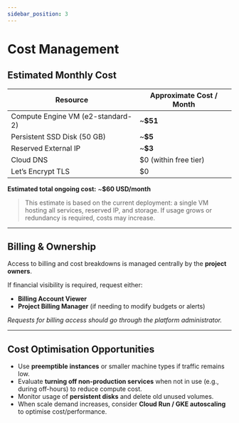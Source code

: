 ```yaml
---
sidebar_position: 3
---
```


# Cost Management

## Estimated Monthly Cost

| Resource | Approximate Cost / Month |
|---------|--------------------------|
| Compute Engine VM (e2-standard-2) | ~**$51** |
| Persistent SSD Disk (50 GB) | ~**$5** |
| Reserved External IP | ~**$3** |
| Cloud DNS | $0 (within free tier) |
| Let’s Encrypt TLS | $0 |

**Estimated total ongoing cost:** ~**$60 USD/month**

> This estimate is based on the current deployment: a single VM hosting all services, reserved IP, and storage.
> If usage grows or redundancy is required, costs may increase.

---

## Billing & Ownership

Access to billing and cost breakdowns is managed centrally by the **project owners**.

If financial visibility is required, request either:

- **Billing Account Viewer**
- **Project Billing Manager** (if needing to modify budgets or alerts)

*Requests for billing access should go through the platform administrator.*

---

## Cost Optimisation Opportunities

- Use **preemptible instances** or smaller machine types if traffic remains low.  
- Evaluate **turning off non-production services** when not in use (e.g., during off-hours) to reduce compute cost.  
- Monitor usage of **persistent disks** and delete old unused volumes.  
- When scale demand increases, consider **Cloud Run / GKE autoscaling** to optimise cost/performance.